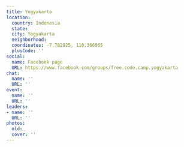 ```yaml
---
title: Yogyakarta
location:
  country: Indonesia
  state: 
  city: Yogyakarta
  neighborhood: 
  coordinates: -7.782925, 110.366965
  plusCode: ''
social:
  name: Facebook page
  URL: https://www.facebook.com/groups/free.code.camp.yogyakarta
chat:
  name: ''
  URL: ''
event:
  name: ''
  URL: ''
leaders:
- name: ''
  URL: ''
photos:
  old: 
  cover: ''
---
```


